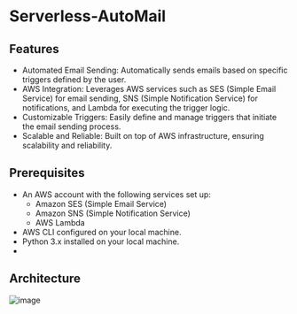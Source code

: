 # Serverless-AutoMail
## Features
  * Automated Email Sending: Automatically sends emails based on specific triggers defined by the user.
  * AWS Integration: Leverages AWS services such as SES (Simple Email Service) for email sending, SNS (Simple Notification Service) for notifications, and Lambda for executing the trigger logic.
  * Customizable Triggers: Easily define and manage triggers that initiate the email sending process.
  * Scalable and Reliable: Built on top of AWS infrastructure, ensuring scalability and reliability.

## Prerequisites
  * An AWS account with the following services set up:
     * Amazon SES (Simple Email Service)
     * Amazon SNS (Simple Notification Service)
     * AWS Lambda
  * AWS CLI configured on your local machine.
  * Python 3.x installed on your local machine.
  * 
## Architecture
![image](https://github.com/user-attachments/assets/7a9c760f-e575-45b7-966f-6a8d296b19c1)

